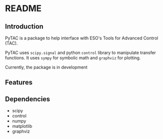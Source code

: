 # README

## Introduction
PyTAC is a package to help interface with ESO's Tools for Advanced Control (TAC).

PyTAC uses `scipy.signal` and python `control` library to manipulate transfer functions. It uses `sympy` for symbolic math and `graphviz` for plotting.

Currently, the package is in development

## Features

## Dependencies

* scipy
* control
* numpy
* matplotlib
* graphviz

